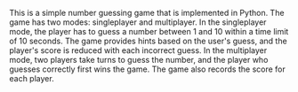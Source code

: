 This is a simple number guessing game that is implemented in Python. The game has two modes: singleplayer and multiplayer. In the singleplayer mode, the player has to guess a number between 1 and 10 within a time limit of 10 seconds. The game provides hints based on the user's guess, and the player's score is reduced with each incorrect guess. In the multiplayer mode, two players take turns to guess the number, and the player who guesses correctly first wins the game. The game also records the score for each player.
